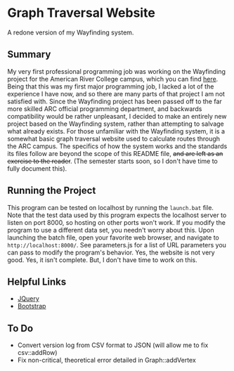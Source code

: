 # Graph Traversal Website
  A redone version of my Wayfinding system.

## Summary
  My very first professional programming job was working on the Wayfinding project for the American River College campus, which you can find [here](https://github.com/design-hub-arc/Wayfinding).
Being that this was my first major programming job, I lacked a lot of the experience I have now, and so there are many parts of that project I am not satisfied with.
Since the Wayfinding project has been passed off to the far more skilled ARC official programming department, and backwards compatibility would be rather unpleasant, I decided to make an entirely new project based on the Wayfinding system, rather than attempting to salvage what already exists.
  For those unfamiliar with the Wayfinding system, it is a somewhat basic graph traversal website used to calculate routes through the ARC campus. The specifics of how the system works and the standards its files follow are beyond the scope of this README file, ~~and are left as an exercise to the reader~~. (The semester starts soon, so I don't have time to fully document this).

## Running the Project
This program can be tested on localhost by running the `launch.bat` file. Note that the test data used by this program expects the localhost server to listen on port 8000, so hosting on other ports won't work. If you modify the program to
use a different data set, you needn't worry about this.
Upon launching the batch file, open your favorite web browser, and navigate to `http://localhost:8000/`.
See parameters.js for a list of URL parameters you can pass to modify the program's behavior.
Yes, the website is not very good. Yes, it isn't complete. But, I don't have time to work on this.

## Helpful Links
* [JQuery](https://learn.jquery.com/using-jquery-core/)
* [Bootstrap](https://getbootstrap.com/docs/4.5/getting-started/introduction/)

## To Do
* Convert version log from CSV format to JSON (will allow me to fix csv::addRow)
* Fix non-critical, theoretical error detailed in Graph::addVertex
